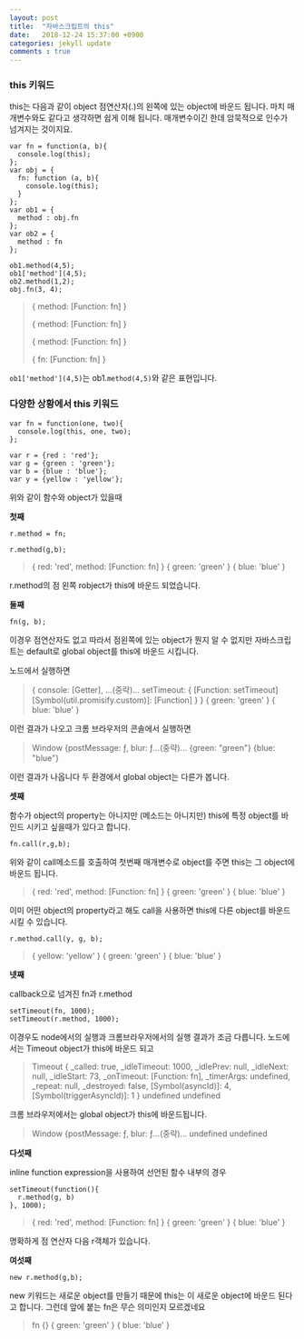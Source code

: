 ```yaml
---
layout: post
title:  "자바스크립트의 this"
date:   2018-12-24 15:37:00 +0900
categories: jekyll update
comments : true
---
```


### this 키워드

this는 다음과 같이 object 점연산자(.)의 왼쪽에 있는 object에 바운드 됩니다. 마치 매개변수와도 같다고 생각하면 쉽게 이해 됩니다. 매개변수이긴 한데 암묵적으로 인수가 넘겨지는 것이지요.

```
var fn = function(a, b){
  console.log(this);
};
var obj = {
  fn: function (a, b){
    console.log(this);
  }
};
var ob1 = {
  method : obj.fn
};
var ob2 = {
  method : fn
};

ob1.method(4,5);
ob1['method'](4,5);
ob2.method(1,2);
obj.fn(3, 4);
```

>{ method: [Function: fn] }
>
>{ method: [Function: fn] }
>
>{ method: [Function: fn] }
>
>{ fn: [Function: fn] }

`ob1['method'](4,5)`는 ob1.`method(4,5)`와 같은 표현입니다.

### 다양한 상황에서 this 키워드

```
var fn = function(one, two){
  console.log(this, one, two);
};

var r = {red : 'red'};
var g = {green : 'green'};
var b = {blue : 'blue'};
var y = {yellow : 'yellow'};
```
위와 같이 함수와 object가 있을때

**첫째**

```
r.method = fn;

r.method(g,b);
```
>{ red: 'red', method: [Function: fn] } { green: 'green' } { blue: 'blue' }

r.method의 점 왼쪽 robject가 this에 바운드 되었습니다.

**둘째**
```
fn(g, b);
```
이경우 점연산자도 없고 따라서 점왼쪽에 있는 object가 뭔지 알 수 없지만 자바스크립트는 default로 global object를 this에 바운드 시킵니다.

노드에서 실행하면
>{ console: [Getter], ...(중략)...
  setTimeout: { [Function: setTimeout] [Symbol(util.promisify.custom)]: [Function] } } { green: 'green' } { blue: 'blue' }

 이런 결과가 나오고 크롬 브라우저의 콘솔에서 실행하면

 >Window {postMessage: ƒ, blur: ƒ...(중략)... {green: "green"} {blue: "blue"}

 이런 결과가 나옵니다 두 환경에서 global object는 다른가 봅니다.

**셋째**

함수가 object의 property는 아니지만 (메소드는 아니지만) this에 특정 object를 바인드 시키고 싶을때가 있다고 합니다.

```
fn.call(r,g,b);
```
위와 같이 call메소드를 호출하여 첫번째 매개변수로 object를 주면 this는 그 object에 바운드 됩니다.
>{ red: 'red', method: [Function: fn] } { green: 'green' } { blue: 'blue' }

이미 어떤 object의 property라고 해도 call을 사용하면 this에 다른 object를 바운드 시킬 수 있습니다.
```
r.method.call(y, g, b);
```
>{ yellow: 'yellow' } { green: 'green' } { blue: 'blue' }

**넷째**

callback으로 넘겨진 fn과 r.method
```
setTimeout(fn, 1000);
setTimeout(r.method, 1000);
```
이경우도 node에서의 실행과 크롬브라우저에서의 실행 결과가 조금 다릅니다. 노드에서는 Timeout object가 this에 바운드 되고
>Timeout {
  _called: true,
  _idleTimeout: 1000,
  _idlePrev: null,
  _idleNext: null,
  _idleStart: 73,
  _onTimeout: [Function: fn],
  _timerArgs: undefined,
  _repeat: null,
  _destroyed: false,
  [Symbol(asyncId)]: 4,
  [Symbol(triggerAsyncId)]: 1 } undefined undefined


크롬 브라우저에서는 global object가 this에 바운드됩니다.
>Window {postMessage: ƒ, blur: ƒ...(중략)... undefined undefined


**다섯째**

inline function expression을 사용하여 선언된 함수 내부의 경우
```
setTimeout(function(){
  r.method(g, b)
}, 1000);
```
>{ red: 'red', method: [Function: fn] } { green: 'green' } { blue: 'blue' }

명확하게 점 연산자 다음 r객체가 있습니다.

**여섯째**

```
new r.method(g,b);
```
new 키워드는 새로운 object를 만들기 때문에 this는 이 새로운 object에 바운드 된다고 합니다. 그런데 앞에 붙는 fn은 무슨 의미인지 모르겠네요
>fn {} { green: 'green' } { blue: 'blue' }
